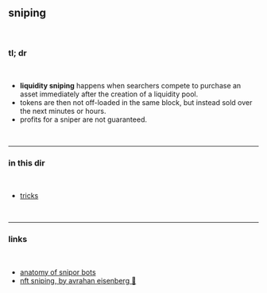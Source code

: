 ## sniping

<br>


### tl; dr

<br>

* **liquidity sniping** happens when searchers compete to purchase an asset immediately after the creation of a liquidity pool. 
* tokens are then not off-loaded in the same block, but instead sold over the next minutes or hours. 
* profits for a sniper are not guaranteed.

<br>

---

### in this dir

<br>

* [tricks](tricks)

<br>

---

### links

<br>

* [anatomy of snipor bots](https://github.com/go-outside-labs/mev-toolkit/blob/main/MEV_searchers/bots/snipers.md)
* [nft sniping, by avrahan eisenberg 😬](https://deepfivalue.substack.com/p/how-our-team-makes-millions-in-crypto)
